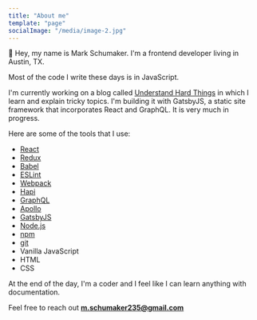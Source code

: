 ```yaml
---
title: "About me"
template: "page"
socialImage: "/media/image-2.jpg"
---
```


👋 Hey, my name is Mark Schumaker. I'm a frontend developer living in
Austin, TX.

Most of the code I write these days is in JavaScript.

I'm currently working on a blog called [Understand Hard Things](https://understandhardthings.com)
in which I learn and explain tricky topics. I'm building it with GatsbyJS, a static site framework that incorporates React and GraphQL. It is very much in progress. 

Here are some of the tools that I use:

* [React](https://reactjs.org/)
* [Redux](https://redux.js.org/)
* [Babel](https://babeljs.io/)
* [ESLint](https://eslint.org/)
* [Webpack](https://webpack.js.org/)
* [Hapi](https://hapi.dev/)
* [GraphQL](https://graphql.org/)
* [Apollo](https://www.apollographql.com/)
* [GatsbyJS](https://www.gatsbyjs.org/)
* [Node.js](https://nodejs.org/en/)
* [npm](https://www.npmjs.com/)
* [git](https://git-scm.com/)
* Vanilla JavaScript
* HTML
* CSS

At the end of the day, I'm a coder and I feel like I can learn anything with documentation.

Feel free to reach out **m.schumaker235@gmail.com**

